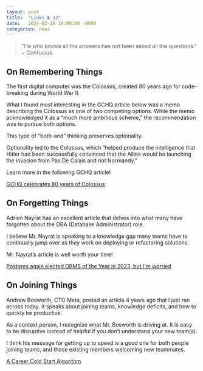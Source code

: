 ```yaml
---
layout: post
title:  "Links № 12"
date:   2024-02-18 10:00:00 -0600
categories: news
---
```

> "He who knows all the answers has not been asked all the questions." ~ Confucius

## On Remembering Things
The first digital computer was the Colossus, created 80 years ago for code-breaking during World War II.


What I found most interesting in the GCHQ article below was a memo describing the Colossus as one of two competing options. While the memo acknowledged it as a “much more ambitious scheme,” the recommendation was to pursue both options.

This type of “both-and” thinking preserves optionality.

Optionality led to the Colossus, which ”helped produce the intelligence that Hitler had been successfully convinced that the Allies would be launching the invasion from Pas De Calais and not Normandy.”

Learn more in the following GCHQ article!

[GCHQ celebrates 80 years of Colossus](https://www.gchq.gov.uk/news/colossus-80)

## On Forgetting Things
Adrien Nayrat has an excellent article that delves into what many have forgotten about the DBA (Database Administrator) role.

I believe Mr. Nayrat is speaking to a knowledge gap many teams have to continually jump over as they work on deploying or refactoring solutions.

Mr. Nayrat’s article is well worth your time!

[Postgres again elected DBMS of the Year in 2023, but I'm worried](https://blog.anayrat.info/en/2024/02/05/postgres-again-elected-dbms-of-the-year-in-2023-but-im-worried/)

## On Joining Things
Andrew Bosworth, CTO Meta, posted an article 4 years ago that I just ran across today. It speaks about joining teams, knowledge deficits, and how to quickly be productive.

As a context person, I recognize what Mr. Bosworth is driving at. It is easy to be disruptive instead of helpful if you don’t understand your new team(s).

I think his message for getting up to speed is a good one for both people joining teams, and those existing members welcoming new teammates.

[A Career Cold Start Algorithm](https://boz.com/articles/career-cold-start)
